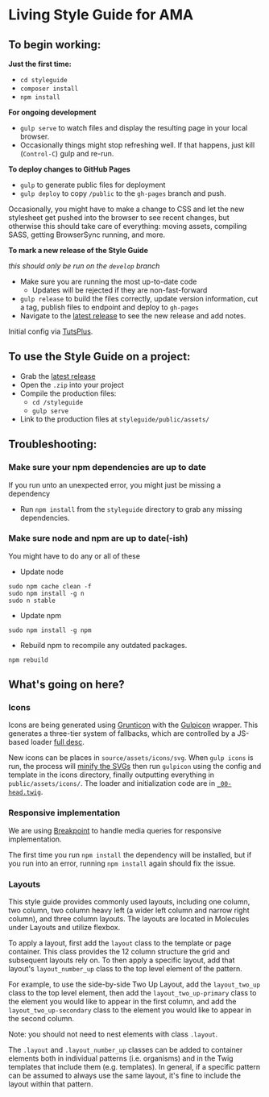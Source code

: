 # Living Style Guide for AMA
## To begin working:

**Just the first time:**
- `cd styleguide`
- `composer install`
- `npm install`

**For ongoing development**
- `gulp serve` to watch files and display the resulting page in your local browser.
- Occasionally things might stop refreshing well. If that happens, just kill (`Control-C`) gulp and re-run.

**To deploy changes to GitHub Pages**
- `gulp` to generate public files for deployment
- `gulp deploy` to copy `/public` to the `gh-pages` branch and push.

Occasionally, you might have to make a change to CSS and let the new stylesheet get pushed into the browser to see recent changes, but otherwise this should take care of everything: moving assets, compiling SASS, getting BrowserSync running, and more.

**To mark a new release of the Style Guide**

_this should only be run on the `develop` branch_
- Make sure you are running the most up-to-date code
  - Updates will be rejected if they are non-fast-forward
- `gulp release` to build the files correctly, update version information, cut a tag, publish files to endpoint and deploy to `gh-pages`
- Navigate to the [latest release](https://github.com/AmericanMedicalAssociation/AMA-style-guide/releases) to see the new release and add notes.

Initial config via [TutsPlus](https://webdesign.tutsplus.com/tutorials/combining-pattern-lab-with-gulp-for-improved-workflow--cms-22187).

## To use the Style Guide on a project:
- Grab the [latest release](https://github.com/AmericanMedicalAssociation/AMA-style-guide/releases)
- Open the `.zip` into your project
- Compile the production files:
  - `cd /styleguide`
  - `gulp serve`
- Link to the production files at `styleguide/public/assets/`

## Troubleshooting:
### Make sure your npm dependencies are up to date
If you run unto an unexpected error, you might just be missing a dependency
- Run `npm install` from the `styleguide` directory to grab any missing dependencies.

### Make sure node and npm are up to date(-ish)
You might have to do any or all of these
- Update node
```
sudo npm cache clean -f
sudo npm install -g n
sudo n stable
```
- Update npm
```
sudo npm install -g npm
```
- Rebuild npm to recompile any outdated packages.
```
npm rebuild
```

## What's going on here?
### Icons
Icons are being generated using [Grunticon](https://github.com/filamentgroup/grunticon) with the [Gulpicon](https://github.com/filamentgroup/gulpicon) wrapper. This generates a three-tier system of fallbacks, which are controlled by a JS-based loader [full desc](https://github.com/filamentgroup/grunticon#a-mystical-css-icon-solution).

New icons can be places in `source/assets/icons/svg`. When `gulp icons` is run, the process will [minify the SVGs](https://www.npmjs.com/package/gulp-svgmin) then run `gulpicon` using the config and template in the icons directory, finally outputting everything in `public/assets/icons/`. The loader and initialization code are in [`_00-head.twig`](./styleguide/source/_meta/_00-head.twig).

### Responsive implementation
We are using [Breakpoint](http://breakpoint-sass.com/) to handle media queries for responsive implementation. 

The first time you run `npm install` the dependency will be installed, but if you run into an error, running `npm install` again should fix the issue.

### Layouts

This style guide provides commonly used layouts, including one column, two column, two column heavy left (a wider left column and narrow right column), and three column layouts. The layouts are located in Molecules under Layouts and utilize flexbox.

To apply a layout, first add the <code>layout</code> class to the template or page container. This class provides the 12 column structure the grid and subsequent layouts rely on. To then apply a specific layout, add that layout's <code>layout_number_up</code> class to the top level element of the pattern. 

For example, to use the side-by-side Two Up Layout, add the <code>layout_two_up</code> class to the top level element, then add the <code>layout_two_up-primary</code> class to the element you would like to appear in the first column, and add the <code>layout_two_up-secondary</code> class to the element you would like to appear in the second column.

Note: you should not need to nest elements with class <code>.layout</code>. 
 
The <code>.layout</code> and <code>.layout_number_up</code> classes can be added to container elements both in individual patterns (i.e. organisms) and in the Twig templates that include them (e.g. templates). In general, if a specific pattern can be assumed to always use the same layout, it's fine to include the layout within that pattern. 